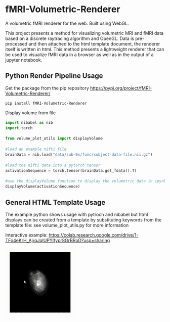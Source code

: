 # fMRI-Volumetric-Renderer
A volumetric fMRI renderer for the web. Built using WebGL.

This project presents a method for visualizing volumetric MRI and fMRI data based on a discrete raytracing algorithm and OpenGL.
Data is pre-processed and then attached to the html template document, the renderer itself is written in html. This method presents a lightweight 
renderer that can be used to visualize fMRI data in a browser as well as in the output of a jupyter notebook.

## Python Render Pipeline Usage
Get the package from the pip repository
https://pypi.org/project/fMRI-Volumetric-Renderer/
```console
pip install fMRI-Volumetric-Renderer
```
Display volume from file
```python
import nibabel as nib
import torch

from volume_plot_utils import displayVolume

#load an example nifti file
brainData = nib.load("data/sub-0x/func/subject-data-file.nii.gz")

#load the nifti data into a pytorch tensor
activationSequence = torch.tensor(brainData.get_fdata().T)

#use the displayVolume function to display the volumetric data in ipynb
displayVolume(activationSequence)
```

## General HTML Template Usage
The example python shows usage with pytroch and nibabel but html displays can be created from a template by substituting keywords from the template file:
see volume_plot_utils.py for more information


Interactive example:
https://colab.research.google.com/drive/1-TFx4eKrH_AjrqJqlUPYlfypr8GrBRoD?usp=sharing

![Gif showing the renderer](view.gif "MRI view")

